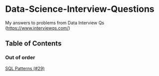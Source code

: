 # Data-Science-Interview-Questions
My answers to problems from Data Interview Qs (https://www.interviewqs.com/)

## Table of Contents
### Out of order
[SQL Patterns (#29)](https://github.com/sanjanathinks/Data-Science-Interview-Questions/blob/master/SQL%20Patterns(%2329).md)
